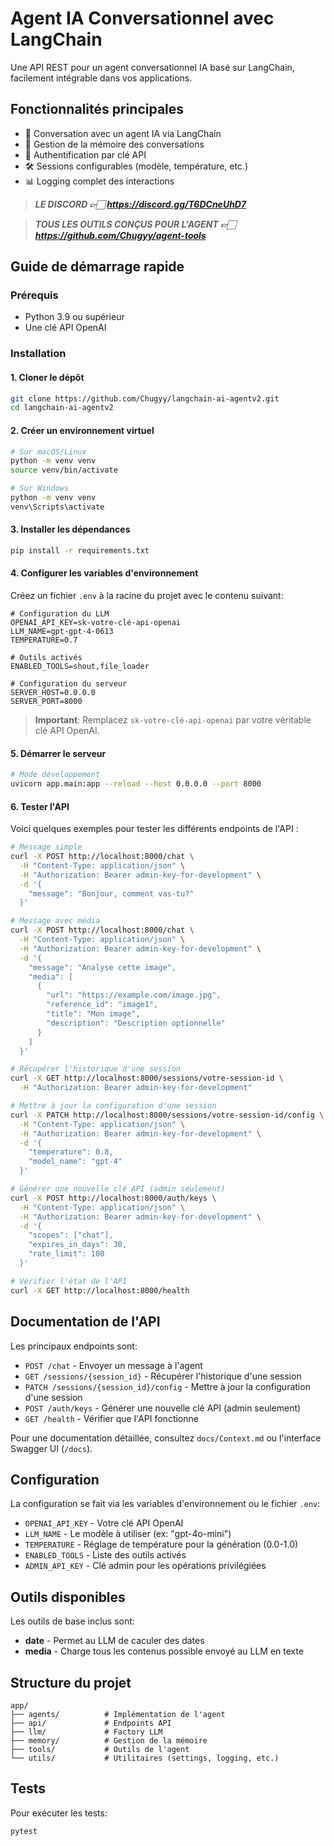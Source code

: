 # Agent IA Conversationnel avec LangChain

Une API REST pour un agent conversationnel IA basé sur LangChain, facilement intégrable dans vos applications.

## Fonctionnalités principales

- 💬 Conversation avec un agent IA via LangChain
- 🧠 Gestion de la mémoire des conversations
- 🔑 Authentification par clé API
- 🛠️ Sessions configurables (modèle, température, etc.)
- 📊 Logging complet des interactions

> ***LE DISCORD 👉🏻 https://discord.gg/T6DCneUhD7***

> ***TOUS LES OUTILS CONÇUS POUR L'AGENT 👉🏻 https://github.com/Chugyy/agent-tools***

## Guide de démarrage rapide

### Prérequis

- Python 3.9 ou supérieur
- Une clé API OpenAI

### Installation

#### 1. Cloner le dépôt

```bash
git clone https://github.com/Chugyy/langchain-ai-agentv2.git
cd langchain-ai-agentv2
```

#### 2. Créer un environnement virtuel

```bash
# Sur macOS/Linux
python -m venv venv
source venv/bin/activate

# Sur Windows
python -m venv venv
venv\Scripts\activate
```

#### 3. Installer les dépendances

```bash
pip install -r requirements.txt
```

#### 4. Configurer les variables d'environnement

Créez un fichier `.env` à la racine du projet avec le contenu suivant:

```
# Configuration du LLM
OPENAI_API_KEY=sk-votre-clé-api-openai
LLM_NAME=gpt-gpt-4-0613
TEMPERATURE=0.7

# Outils activés
ENABLED_TOOLS=shout,file_loader

# Configuration du serveur
SERVER_HOST=0.0.0.0
SERVER_PORT=8000
```

> **Important**: Remplacez `sk-votre-clé-api-openai` par votre véritable clé API OpenAI.

#### 5. Démarrer le serveur

```bash
# Mode développement
uvicorn app.main:app --reload --host 0.0.0.0 --port 8000
```

#### 6. Tester l'API

Voici quelques exemples pour tester les différents endpoints de l'API :

```bash
# Message simple
curl -X POST http://localhost:8000/chat \
  -H "Content-Type: application/json" \
  -H "Authorization: Bearer admin-key-for-development" \
  -d '{
    "message": "Bonjour, comment vas-tu?"
  }'

# Message avec média
curl -X POST http://localhost:8000/chat \
  -H "Content-Type: application/json" \
  -H "Authorization: Bearer admin-key-for-development" \
  -d '{
    "message": "Analyse cette image",
    "media": [
      {
        "url": "https://example.com/image.jpg",
        "reference_id": "image1",
        "title": "Mon image",
        "description": "Description optionnelle"
      }
    ]
  }'

# Récupérer l'historique d'une session
curl -X GET http://localhost:8000/sessions/votre-session-id \
  -H "Authorization: Bearer admin-key-for-development"

# Mettre à jour la configuration d'une session
curl -X PATCH http://localhost:8000/sessions/votre-session-id/config \
  -H "Content-Type: application/json" \
  -H "Authorization: Bearer admin-key-for-development" \
  -d '{
    "temperature": 0.8,
    "model_name": "gpt-4"
  }'

# Générer une nouvelle clé API (admin seulement)
curl -X POST http://localhost:8000/auth/keys \
  -H "Content-Type: application/json" \
  -H "Authorization: Bearer admin-key-for-development" \
  -d '{
    "scopes": ["chat"],
    "expires_in_days": 30,
    "rate_limit": 100
  }'

# Vérifier l'état de l'API
curl -X GET http://localhost:8000/health
```

## Documentation de l'API

Les principaux endpoints sont:

- `POST /chat` - Envoyer un message à l'agent
- `GET /sessions/{session_id}` - Récupérer l'historique d'une session
- `PATCH /sessions/{session_id}/config` - Mettre à jour la configuration d'une session
- `POST /auth/keys` - Générer une nouvelle clé API (admin seulement)
- `GET /health` - Vérifier que l'API fonctionne

Pour une documentation détaillée, consultez `docs/Context.md` ou l'interface Swagger UI (`/docs`).

## Configuration

La configuration se fait via les variables d'environnement ou le fichier `.env`:

- `OPENAI_API_KEY` - Votre clé API OpenAI
- `LLM_NAME` - Le modèle à utiliser (ex: "gpt-4o-mini")
- `TEMPERATURE` - Réglage de température pour la génération (0.0-1.0)
- `ENABLED_TOOLS` - Liste des outils activés
- `ADMIN_API_KEY` - Clé admin pour les opérations privilégiées

## Outils disponibles

Les outils de base inclus sont:

- **date** - Permet au LLM de caculer des dates
- **media** - Charge tous les contenus possible envoyé au LLM en texte

## Structure du projet

```
app/
├── agents/          # Implémentation de l'agent
├── api/             # Endpoints API
├── llm/             # Factory LLM 
├── memory/          # Gestion de la mémoire
├── tools/           # Outils de l'agent
└── utils/           # Utilitaires (settings, logging, etc.)
```

## Tests

Pour exécuter les tests:

```bash
pytest
```